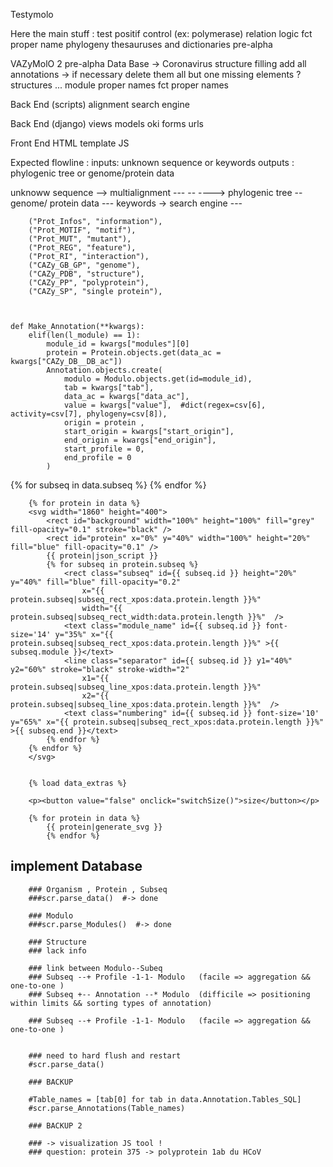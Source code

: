 Testymolo 

Here the main stuff :
test positif control (ex: polymerase)
relation logic
fct proper name
phylogeny
thesauruses and dictionaries
pre-alpha


VAZyMolO 2 pre-alpha 
Data Base  -> Coronavirus
structure
filling
add all annotations 
    -> if necessary delete them all but one
missing elements ?  
structures ...
module proper names 
fct proper names

Back End (scripts)
alignment
search engine

Back End  (django)
views
models oki
forms
urls

Front End
HTML template
JS 



Expected flowline :
inputs: unknown sequence or keywords 
outputs : phylogenic tree or genome/protein data

unknoww 
sequence   -->  multialignment  ---
                                                                   --
                                                                       ----> phylogenic tree
                                                                   --           genome/ protein data
                                                            ---
 keywords -> search engine --- 




        ("Prot_Infos", "information"),
        ("Prot_MOTIF", "motif"),
        ("Prot_MUT", "mutant"),
        ("Prot_REG", "feature"),
        ("Prot_RI", "interaction"),
        ("CAZy_GB_GP", "genome"),
        ("CAZy_PDB", "structure"),
        ("CAZy_PP", "polyprotein"),
        ("CAZy_SP", "single protein"),



    def Make_Annotation(**kwargs):
        elif(len(l_module) == 1):
            module_id = kwargs["modules"][0]
            protein = Protein.objects.get(data_ac = kwargs["CAZy_DB__DB_ac"])
            Annotation.objects.create(
                modulo = Modulo.objects.get(id=module_id),
                tab = kwargs["tab"],
                data_ac = kwargs["data_ac"],
                value = kwargs["value"],  #dict(regex=csv[6], activity=csv[7], phylogeny=csv[8]),
                origin = protein ,
                start_origin = kwargs["start_origin"],
                end_origin = kwargs["end_origin"],
                start_profile = 0,
                end_profile = 0
            )



{% for subseq in data.subseq %}
                    <rect class="subseq" height="20%" y="40%" fill="blue" film-opacity="0.4" 
                        x="" width=""  />
                    <line class="separator" y1="40%" y2="60%" stroke="black" stroke-width="2" 
                        x1="" x2=""  />
            {% endfor %}



<script>
            const data = JSON.parse($('#data'));
            const N = data.protein.length;
            var $svg = $(svg);
            let I = length(data.subseq);
            let i = 0;

            for (subseq in data.subseq) {
                
                $svg.innerhtml += '<rect class="subseq" height="20%" y="40%" fill="blue" fill-opacity="0.4" ';
                $svg.innerhtml += 'x="'+ subseq.start/N*100 +'%" width="'+ (subseq.start-subseq.end)/N*100 +'%"  />';
                
                i ++;
                if (i > I) {
                    $svg.innerhtml += '<line class="separator" y1="40%" y2="60%" stroke="black" stroke-width="2" ';
                    let pos = subseq.end/N*100;
                    $svg.innerhtml += 'x1="'+ pos +'%" x2="'+ pos +'%"  />';
                }                
                
            }
            
            $("rect.subseq").mouseover(function(){
                $(this).att("fill-opacity", "0.8");
            });
            $("rect.subseq").mouseout(function(){
                $(this).att("fill-opacity", "0.4");
            });

        </script>




        {% for protein in data %}
        <svg width="1860" height="400">
            <rect id="background" width="100%" height="100%" fill="grey" fill-opacity="0.1" stroke="black" />
            <rect id="protein" x="0%" y="40%" width="100%" height="20%" fill="blue" fill-opacity="0.1" />
            {{ protein|json_script }}
            {% for subseq in protein.subseq %}
                <rect class="subseq" id={{ subseq.id }} height="20%" y="40%" fill="blue" fill-opacity="0.2" 
                    x="{{ protein.subseq|subseq_rect_xpos:data.protein.length }}%" 
                    width="{{ protein.subseq|subseq_rect_width:data.protein.length }}%"  />
                <text class="module_name" id={{ subseq.id }} font-size='14' y="35%" x="{{ protein.subseq|subseq_rect_xpos:data.protein.length }}%" >{{ subseq.module }}</text>
                <line class="separator" id={{ subseq.id }} y1="40%" y2="60%" stroke="black" stroke-width="2" 
                    x1="{{ protein.subseq|subseq_line_xpos:data.protein.length }}%" 
                    x2="{{ protein.subseq|subseq_line_xpos:data.protein.length }}%"  />
                <text class="numbering" id={{ subseq.id }} font-size='10' y="65%" x="{{ protein.subseq|subseq_rect_xpos:data.protein.length }}%"  >{{ subseq.end }}</text>
            {% endfor %}
        {% endfor %}
        </svg>


        {% load data_extras %}

        <p><button value="false" onclick="switchSize()">size</button></p>

        {% for protein in data %}
            {{ protein|generate_svg }}
            {% endfor %}



## implement Database
        
        ### Organism , Protein , Subseq 
        ###scr.parse_data()  #-> done

        ### Modulo
        ###scr.parse_Modules()  #-> done

        ### Structure
        ### lack info

        ### link between Modulo--Subeq
        ### Subseq --+ Profile -1-1- Modulo   (facile => aggregation && one-to-one )
        ### Subseq +-- Annotation --* Modulo  (difficile => positioning within limits && sorting types of annotation)

        ### Subseq --+ Profile -1-1- Modulo   (facile => aggregation && one-to-one )


        ### need to hard flush and restart 
        #scr.parse_data() 
        
        ### BACKUP

        #Table_names = [tab[0] for tab in data.Annotation.Tables_SQL]
        #scr.parse_Annotations(Table_names) 

        ### BACKUP 2

        ### -> visualization JS tool !
        ### question: protein 375 -> polyprotein 1ab du HCoV